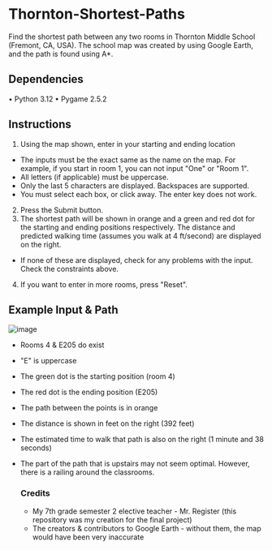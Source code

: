 # Thornton-Shortest-Paths
Find the shortest path between any two rooms in Thornton Middle School (Fremont, CA, USA). The school map was created by using Google Earth, and the path is found using A*.

## Dependencies
• Python 3.12
• Pygame 2.5.2

## Instructions
1. Using the map shown, enter in your starting and ending location
  - The inputs must be the exact same as the name on the map. For example, if you start in room 1, you can not input "One" or "Room 1".
  - All letters (if applicable) must be uppercase.
  - Only the last 5 characters are displayed. Backspaces are supported.
  - You must select each box, or click away. The enter key does not work.

2. Press the Submit button.
3. The shortest path will be shown in orange and a green and red dot for the starting and ending positions respectively. The distance and predicted walking time (assumes you walk at 4 ft/second) are displayed on the right.
  - If none of these are displayed, check for any problems with the input. Check the constraints above.

4. If you want to enter in more rooms, press "Reset".

## Example Input & Path
![image](https://github.com/Pramad712/Thornton-Shortest-Paths/assets/77818951/7e6d6f4f-aa98-481b-a5aa-05a50967be33)

- Rooms 4 & E205 do exist
- "E" is uppercase
- The green dot is the starting position (room 4)
- The red dot is the ending position (E205)
- The path between the points is in orange
- The distance is shown in feet on the right (392 feet)
- The estimated time to walk that path is also on the right (1 minute and 38 seconds)
- The part of the path that is upstairs may not seem optimal. However, there is a railing around the classrooms.

  ### Credits
  - My 7th grade semester 2 elective teacher - Mr. Register (this repository was my creation for the final project)
  - The creators & contributors to Google Earth - without them, the map would have been very inaccurate

